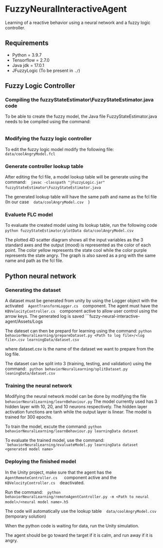 # FuzzyNeuralInteractiveAgent

Learning of a reactive behavior using a neural network and a fuzzy logic controller. 

## Requirements

* Python = 3.9.7
* Tensorflow = 2.7.0
* Java jdk = 17.0.1
* JFuzzyLogic (To be present in ```./```)

## Fuzzy Logic Controller

### Compiling the fuzzyStateEstimator\FuzzyStateEstimator.java code

To be able to create the fuzzy model, the Java file FuzzyStateEstimator.java needs to be compiled using the command:
```javac -classpath "jFuzzyLogic.jar" fuzzyStateEstimator\FuzzyStateEstimator.java

```

### Modifying the fuzzy logic controller

To edit the fuzzy logic model modify the following file:
```data/coolAngryModel.fcl```

### Generate controller lookup table

After editing the fcl file, a model lookup table will be generate using the command:
` `  ` javac -classpath "jFuzzyLogic.jar" fuzzyStateEstimator\FuzzyStateEstimator.java `  ` `

The generated lookup table will have the same path and name as the fcl file (In our case ` `  ` data/coolAngryModel.csv `  ` ` )

### Evaluete FLC model

To evaluate the created model using its lookup table, run the following code
` `  ` python fuzzyStateEstimator/plotData data/coolAngryModel.csv `  ` `

The plotted 4D scatter diagram shows all the input variables as the 3 standard axes and the output (mood) is represented as the color of each point.
The color yellow represents the state cool while the color purple represents the state angry.
The graph is also saved as a png with the same name and path as the fcl file.

## Python neural network

### Generating the dataset

A dataset must be generated from unity by using the Logger object with the activated ` `  ` AgentTransformLogger.cs `  ` ` component.
The agent must have the ` `  ` KBVelocityController.cs `  ` ` component active to allow user control using the arrow keys.
The generated log is saved ```fuzzy-neural-interactive-agent/Assets/Logs

The dateset can then be prepard for learning using the command:
 ```python behaviorNeuralLearning/prepareDataset.py <Path to log file>/<log file>.csv learningData/dataset.csv```

 where dataset.csv is the name of the dataset we want to prepare from the log file.

 The dataset can be split into 3 (training, testing, and validation) using the command:
 ``` python behaviorNeuralLearning/splitDataset.py leaningData/dataset.csv```

 ### Training the neural network

 Modifying the neural network model can be done by modifying the file ```behaviorNeuralLearning/learnBehaviour.py```
 The model currently used has 3 hidden layer with 10, 20, and 10 neurons respectively.
 The hidden layer activation functions are tanh while the output layer is linear.
 The model is trained for 300 epochs.


 To train the model, excute the command:
  ```python behaviorNeuralLearning/learnBehaviour.py learningData dataset```

To evaluate the trained model, use the command:
`` `behaviorNeuralLearning/evaluateModel.py learningData dataset <generated model name>` ``

### Deploying the finished model

In the Unity project, make sure that the agent has the ` `  ` AgentRemoteController.cs `  `  ` component active and the `  `  ` KBVelocityController.cs `  ` ` deactivated.

Run the command:
` `  ` python behaviorNeuralLearning/remoteAgentController.py -m <Path to neural model>/<neural model name>.h5 `  ` `

The code will automatically use the lookup table ` `  ` data/coolAngryModel.csv `  ` ` (temporary solution)

When the python code is waiting for data, run the Unity simulation.

The agent should be go toward the target if it is calm, and run away if it is angry.
